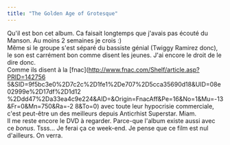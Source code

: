 ```yaml
---
title: "The Golden Age of Grotesque"
---
```


Qu'il est bon cet album. Ca faisait longtemps que j'avais pas écouté du
Manson. Au moins 2 semaines je crois :)  
Même si le groupe s'est séparé du bassiste génial (Twiggy Ramirez donc), le
son est carrément bon comme disent les jeunes. J'ai encore le droit de le dire
donc.  
Comme ils disent à la [fnac](http://www.fnac.com/Shelf/article.asp?PRID=142756
5&SID=9f5bc3e0%2D7c2c%2D1fe1%2De707%2D5cca35690d18&UID=08e02999e%2D17df%2D1d12
%2Ddd47%2Da33ea4c9e224&AID=&Origin=FnacAff&Pe=16&No=1&Mu=-13&Fr=0&Mn=750&Ra=-2
8&To=0) avec toute leur hypocrisie commerciale, c'est peut-être un des
meilleurs depuis Anticrhist Superstar. Miam.  
Il me reste encore le DVD à regarder. Parce-que l'album existe aussi avec ce
_bonus_. Tsss... Je ferai ça ce week-end. Je pense que ce film est nul
d'ailleurs. On verra.

